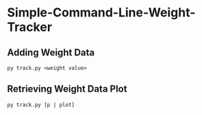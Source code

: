 # Simple-Command-Line-Weight-Tracker

## Adding Weight Data
```
py track.py <weight value>
```

## Retrieving Weight Data Plot
```
py track.py [p | plot]
```
